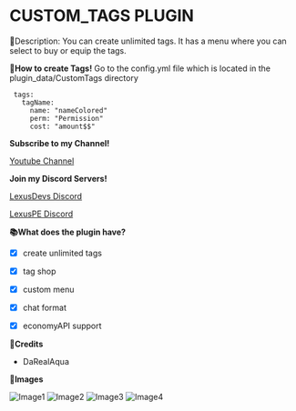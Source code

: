  # CUSTOM_TAGS PLUGIN

 📜Description: You can create unlimited tags. It has a menu where you can select to buy or equip the tags. 




 **📖How to create Tags!**
 Go to the config.yml file which is located in the plugin_data/CustomTags directory

```
 tags:
   tagName:
     name: "nameColored"
     perm: "Permission"
     cost: "amount$$"
```

 **Subscribe to my Channel!**

 [Youtube Channel](http://youtube.lexuspe.xyz)



 **Join my Discord Servers!**

 [LexusDevs Discord](https://discord.gg/nzTwkXM)

 [LexusPE Discord](http://discord.lexuspe.xyz)

 


 **📚What does the plugin have?**

 - [x] create unlimited tags
 - [x] tag shop
 - [x] custom menu
 - [x] chat format
 - [x] economyAPI support



 **👥Credits**

 - DaRealAqua



 **📸Images**

 ![Image1](https://cdn.discordapp.com/attachments/769268554956013569/777895015329300480/20201116_145411.jpg)
 ![Image2](https://cdn.discordapp.com/attachments/769268554956013569/777895286252765184/20201116_145439.jpg)
 ![Image3](https://cdn.discordapp.com/attachments/769268554956013569/777895285706981376/20201116_145540.jpg)
 ![Image4](https://cdn.discordapp.com/attachments/769268554956013569/777895285925478440/20201116_145521.jpg)
